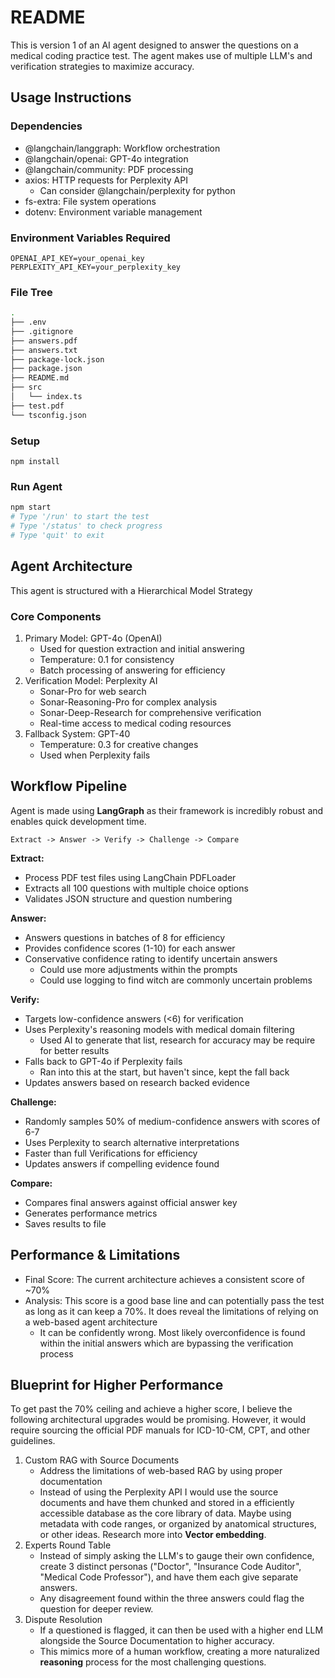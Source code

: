 # README

This is version 1 of an AI agent designed to answer the questions on a medical
coding practice test. The agent makes use of multiple LLM's and verification strategies
to maximize accuracy.

## Usage Instructions

### Dependencies

* @langchain/langgraph: Workflow orchestration
* @langchain/openai: GPT-4o integration
* @langchain/community: PDF processing
* axios: HTTP requests for Perplexity API
  * Can consider @langchain/perplexity for python
* fs-extra: File system operations
* dotenv: Environment variable management

### Environment Variables Required 

``` env
OPENAI_API_KEY=your_openai_key
PERPLEXITY_API_KEY=your_perplexity_key
```

### File Tree

``` bash
.
├── .env
├── .gitignore
├── answers.pdf
├── answers.txt
├── package-lock.json
├── package.json
├── README.md
├── src
│   └── index.ts
├── test.pdf
└── tsconfig.json
```

### Setup

``npm install``

### Run Agent

``` bash
npm start
# Type '/run' to start the test
# Type '/status' to check progress
# Type 'quit' to exit
```

## Agent Architecture

This agent is structured with a Hierarchical Model Strategy

### Core Components

1. Primary Model: GPT-4o (OpenAI)
    * Used for question extraction and initial answering
    * Temperature: 0.1 for consistency
    * Batch processing of answering for efficiency
2. Verification Model: Perplexity AI
    * Sonar-Pro for web search
    * Sonar-Reasoning-Pro for complex analysis
    * Sonar-Deep-Research for comprehensive verification 
    * Real-time access to medical coding resources
3. Fallback System: GPT-40
    * Temperature: 0.3 for creative changes
    * Used when Perplexity fails

## Workflow Pipeline

Agent is made using **LangGraph** as their framework is incredibly robust and
enables quick development time.

``Extract -> Answer -> Verify -> Challenge -> Compare``

**Extract:**

* Process PDF test files using LangChain PDFLoader
* Extracts all 100 questions with multiple choice options
* Validates JSON structure and question numbering

**Answer:**

* Answers questions in batches of 8 for efficiency
* Provides confidence scores (1-10) for each answer
* Conservative confidence rating to identify uncertain answers
  * Could use more adjustments within the prompts
  * Could use logging to find witch are commonly uncertain problems

**Verify:**

* Targets low-confidence answers (<6) for verification
* Uses Perplexity's reasoning models with medical domain filtering
  * Used AI to generate that list, research for accuracy may be require
    for better results
* Falls back to GPT-4o if Perplexity fails
  * Ran into this at the start, but haven't since, kept the fall back
* Updates answers based on research backed evidence

**Challenge:**

* Randomly samples 50% of medium-confidence answers with scores of 6-7
* Uses Perplexity to search alternative interpretations
* Faster than full Verifications for efficiency
* Updates answers if compelling evidence found

**Compare:**

* Compares final answers against official answer key
* Generates performance metrics
* Saves results to file

## Performance & Limitations

* Final Score: The current architecture achieves a consistent score of ~70%
* Analysis: This score is a good base line and can potentially pass the test as
long as it can keep a 70%. It does reveal the limitations of relying on a
web-based agent architecture
  * It can be confidently wrong. Most likely overconfidence is found within the initial
  answers which are bypassing the verification process

## Blueprint for Higher Performance

To get past the 70% ceiling and achieve a higher score, I believe the following
architectural upgrades would be promising. However, it would require sourcing
the official PDF manuals for ICD-10-CM, CPT, and other guidelines.

1. Custom RAG with Source Documents
    * Address the limitations of web-based RAG by using proper documentation
    * Instead of using the Perplexity API I would use the source documents and
    have them chunked and stored in a efficiently accessible database as the
    core library of data. Maybe using metadata with code ranges, or organized by
    anatomical structures, or other ideas. Research more into **Vector embedding**.
2. Experts Round Table
    * Instead of simply asking the LLM's to gauge their own confidence, create 3
    distinct personas ("Doctor", "Insurance Code Auditor", "Medical Code
    Professor"), and have them each give separate answers.
    * Any disagreement found within the three answers could flag the question
    for deeper review.
3. Dispute Resolution
    * If a questioned is flagged, it can then be used with a higher end LLM
    alongside the Source Documentation to higher accuracy.
    * This mimics more of a human workflow, creating a more naturalized
    **reasoning** process for the most challenging questions.
